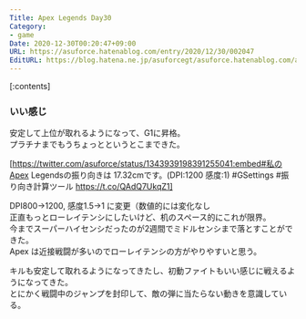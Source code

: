 ```yaml
---
Title: Apex Legends Day30
Category:
- game
Date: 2020-12-30T00:20:47+09:00
URL: https://asuforce.hatenablog.com/entry/2020/12/30/002047
EditURL: https://blog.hatena.ne.jp/asuforcegt/asuforce.hatenablog.com/atom/entry/26006613671594116
---
```


[:contents]

### いい感じ

安定して上位が取れるようになって、G1に昇格。  
プラチナまでもうちょっとというとこまできた。  

[https://twitter.com/asuforce/status/1343939198391255041:embed#私のApex Legendsの振り向きは 17.32cmです。(DPI:1200 感度:1) #GSettings #振り向き計算ツール https://t.co/QAdQ7UkqZ1]

DPI800->1200, 感度1.5->1 に変更（数値的には変化なし  
正直もっとローレイテンシにしたいけど、机のスペース的にこれが限界。  
今までスーパーハイセンシだったのが2週間でミドルセンシまで落とすことができた。  
Apex は近接戦闘が多いのでローレイテンシの方がやりやすいと思う。  

キルも安定して取れるようになってきたし、初動ファイトもいい感じに戦えるようになってきた。  
とにかく戦闘中のジャンプを封印して、敵の弾に当たらない動きを意識している。
